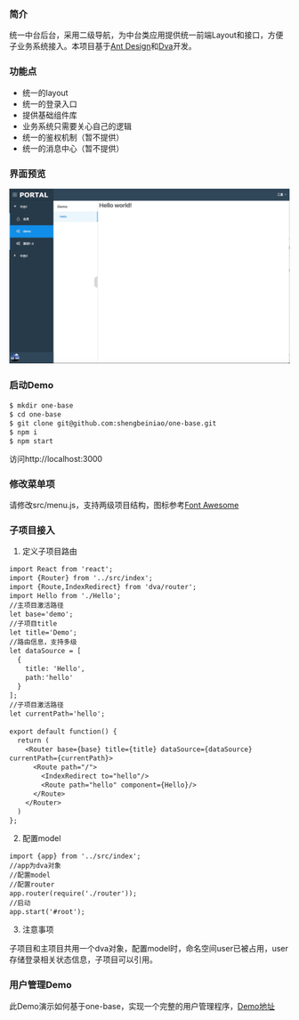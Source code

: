 ### 简介

统一中台后台，采用二级导航，为中台类应用提供统一前端Layout和接口，方便子业务系统接入。本项目基于[Ant Design](https://ant.design/)和[Dva](https://github.com/dvajs)开发。

### 功能点
- 统一的layout
- 统一的登录入口
- 提供基础组件库
- 业务系统只需要关心自己的逻辑
- 统一的鉴权机制（暂不提供）
- 统一的消息中心（暂不提供）

### 界面预览

![界面预览](/screenshot.jpg)

### 启动Demo
 
  ```
  $ mkdir one-base
  $ cd one-base
  $ git clone git@github.com:shengbeiniao/one-base.git
  $ npm i
  $ npm start
  ```
访问http://localhost:3000

### 修改菜单项
请修改src/menu.js，支持两级项目结构，图标参考[Font Awesome](http://fontawesome.io/icons/)

### 子项目接入

1. 定义子项目路由
```
import React from 'react';
import {Router} from '../src/index';
import {Route,IndexRedirect} from 'dva/router';
import Hello from './Hello';
//主项目激活路径
let base='demo';
//子项目title
let title='Demo';
//路由信息，支持多级
let dataSource = [
  {
    title: 'Hello',
    path:'hello'
  }
];
//子项目激活路径
let currentPath='hello';

export default function() {
  return (
    <Router base={base} title={title} dataSource={dataSource}  currentPath={currentPath}>
      <Route path="/">
        <IndexRedirect to="hello"/>
        <Route path="hello" component={Hello}/>
      </Route>
    </Router>
  )
};
```
2. 配置model
```
import {app} from '../src/index';
//app为dva对象
//配置model
//配置router
app.router(require('./router'));
//启动
app.start('#root');

```
3. 注意事项

子项目和主项目共用一个dva对象，配置model时，命名空间user已被占用，user存储登录相关状态信息，子项目可以引用。

### 用户管理Demo
此Demo演示如何基于one-base，实现一个完整的用户管理程序，[Demo地址](https://github.com/shengbeiniao/one-starter)
